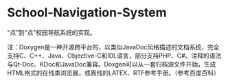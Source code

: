 # School-Navigation-System
“点”到“点”校园导航系统的实现。

注：Doxygen是一种开源跨平台的，以类似JavaDoc风格描述的文档系统，完全支持C、C++、Java、Objective-C和IDL语言，部分支持PHP、C#。注释的语法与Qt-Doc、KDoc和JavaDoc兼容。Doxgen可以从一套归档源文件开始，生成HTML格式的在线类浏览器，或离线的LATEX、RTF参考手册。（参考百度百科）
